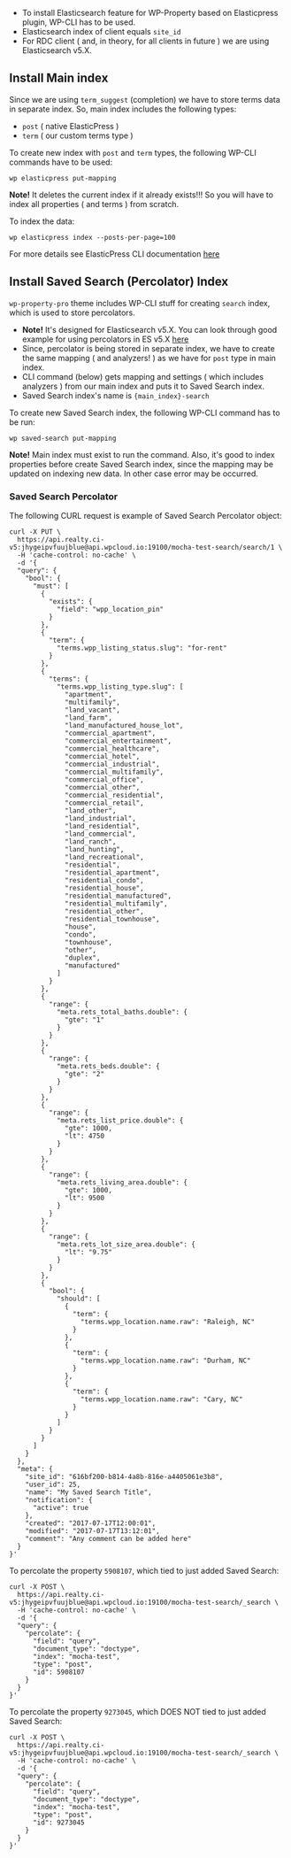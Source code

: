 * To install Elasticsearch feature for WP-Property based on Elasticpress plugin, WP-CLI has to be used.
* Elasticsearch index of client equals `site_id`
* For RDC client ( and, in theory, for all clients in future ) we are using Elasticsearch v5.X.

## Install Main index

Since we are using `term_suggest` (completion) we have to store terms data in separate index. So, main index includes the following types:
* `post` ( native ElasticPress )
* `term` ( our custom terms type )

To create new index with `post` and `term` types, the following WP-CLI commands have to be used:

```
wp elasticpress put-mapping
```

**Note!** It deletes the current index if it already exists!!! So you will have to index all properties ( and terms ) from scratch.

To index the data:


```
wp elasticpress index --posts-per-page=100
```

For more details see ElasticPress CLI documentation [here](https://github.com/10up/ElasticPress#wp-cli-commands)

## Install Saved Search (Percolator) Index

`wp-property-pro` theme includes WP-CLI stuff for creating `search` index, which is used to store percolators.

* **Note!** It's designed for Elasticsearch v5.X. You can look through good example for using percolators in ES v5.X [here](https://amsterdam.luminis.eu/2016/10/13/using-the-new-elasticsearch-5-percolator/)
* Since, percolator is being stored in separate index, we have to create the same mapping ( and analyzers! ) as we have for `post` type in main index.
* CLI command (below) gets mapping and settings ( which includes analyzers ) from our main index and puts it to Saved Search index.
* Saved Search index's name is `{main_index}-search`

To create new Saved Search index, the following WP-CLI command has to be run:

```
wp saved-search put-mapping
```

**Note!** Main index must exist to run the command. Also, it's good to index properties before create Saved Search index, since the mapping may be updated on indexing new data. In other case error may be occurred. 

### Saved Search Percolator

The following CURL request is example of Saved Search Percolator object:

```
curl -X PUT \
  https://api.realty.ci-v5:jhygeipvfuujblue@api.wpcloud.io:19100/mocha-test-search/search/1 \
  -H 'cache-control: no-cache' \
  -d '{
  "query": {
    "bool": {
      "must": [
        {
          "exists": {
            "field": "wpp_location_pin"
          }
        },
        {
          "term": {
            "terms.wpp_listing_status.slug": "for-rent"
          }
        },
        {
          "terms": {
            "terms.wpp_listing_type.slug": [
              "apartment",
              "multifamily",
              "land_vacant",
              "land_farm",
              "land_manufactured_house_lot",
              "commercial_apartment",
              "commercial_entertainment",
              "commercial_healthcare",
              "commercial_hotel",
              "commercial_industrial",
              "commercial_multifamily",
              "commercial_office",
              "commercial_other",
              "commercial_residential",
              "commercial_retail",
              "land_other",
              "land_industrial",
              "land_residential",
              "land_commercial",
              "land_ranch",
              "land_hunting",
              "land_recreational",
              "residential",
              "residential_apartment",
              "residential_condo",
              "residential_house",
              "residential_manufactured",
              "residential_multifamily",
              "residential_other",
              "residential_townhouse",
              "house",
              "condo",
              "townhouse",
              "other",
              "duplex",
              "manufactured"
            ]
          }
        },
        {
          "range": {
            "meta.rets_total_baths.double": {
              "gte": "1"
            }
          }
        },
        {
          "range": {
            "meta.rets_beds.double": {
              "gte": "2"
            }
          }
        },
        {
          "range": {
            "meta.rets_list_price.double": {
              "gte": 1000,
              "lt": 4750
            }
          }
        },
        {
          "range": {
            "meta.rets_living_area.double": {
              "gte": 1000,
              "lt": 9500
            }
          }
        },
        {
          "range": {
            "meta.rets_lot_size_area.double": {
              "lt": "9.75"
            }
          }
        },
        {
          "bool": {
            "should": [
              {
                "term": {
                  "terms.wpp_location.name.raw": "Raleigh, NC"
                }
              },
              {
                "term": {
                  "terms.wpp_location.name.raw": "Durham, NC"
                }
              },
              {
                "term": {
                  "terms.wpp_location.name.raw": "Cary, NC"
                }
              }
            ]
          }
        }
      ]
    }
  },
  "meta": {
	"site_id": "616bf200-b814-4a8b-816e-a4405061e3b8",
    "user_id": 25,
    "name": "My Saved Search Title",
    "notification": {
      "active": true
    },
    "created": "2017-07-17T12:00:01",
    "modified": "2017-07-17T13:12:01",
    "comment": "Any comment can be added here"
  }
}'
```

To percolate the property `5908107`, which tied to just added Saved Search:

```
curl -X POST \
  https://api.realty.ci-v5:jhygeipvfuujblue@api.wpcloud.io:19100/mocha-test-search/_search \
  -H 'cache-control: no-cache' \
  -d '{
  "query": {
    "percolate": {
      "field": "query",
      "document_type": "doctype",
      "index": "mocha-test",
      "type": "post",
      "id": 5908107
    }
  }
}'
```

To percolate the property `9273045`, which DOES NOT tied to just added Saved Search:

```
curl -X POST \
  https://api.realty.ci-v5:jhygeipvfuujblue@api.wpcloud.io:19100/mocha-test-search/_search \
  -H 'cache-control: no-cache' \
  -d '{
  "query": {
    "percolate": {
      "field": "query",
      "document_type": "doctype",
      "index": "mocha-test",
      "type": "post",
      "id": 9273045
    }
  }
}'
```
